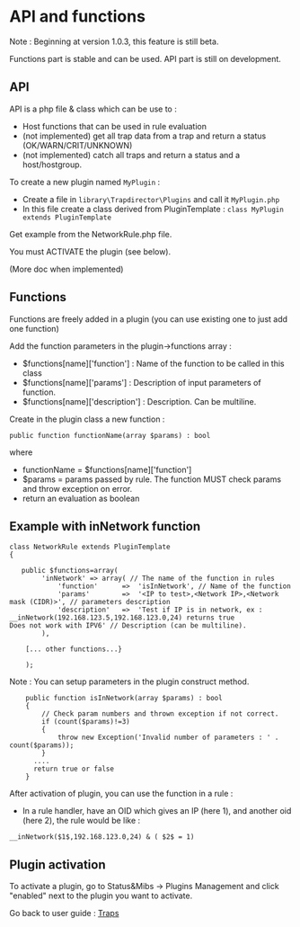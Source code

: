 API and functions
==========================

Note : Beginning at version 1.0.3, this feature is still beta. 

Functions part is stable and can be used.
API part is still on development.

API
---

API is a php file & class which can be use to : 
- Host functions that can be used in rule evaluation
- (not implemented) get all trap data from a trap and return a status (OK/WARN/CRIT/UNKNOWN)
- (not implemented) catch all traps and return a status and a host/hostgroup.

To create a new plugin named `MyPlugin` : 
- Create a file in `library\Trapdirector\Plugins` and call it `MyPlugin.php`
- In this file create a class derived from PluginTemplate : 
	`class MyPlugin extends PluginTemplate`
	
Get example from the NetworkRule.php file.

You must ACTIVATE the plugin (see below).

(More doc when implemented)

Functions
---------

Functions are freely added in a plugin (you can use existing one to just add one function)

Add the function parameters in the plugin->functions array : 

-  $functions[name]['function'] : Name of the function to be called in this class
-  $functions[name]['params'] : Description of input parameters of function.
-  $functions[name]['description'] : Description. Can be multiline.

Create in the plugin class a new function : 

`public function functionName(array $params) : bool`

where 

- functionName = $functions[name]['function']
- $params = params passed by rule. The function MUST check params and throw exception on error.
- return an evaluation as boolean

Example with inNetwork function
-------------------------------

```
class NetworkRule extends PluginTemplate
{ 

   public $functions=array(
        'inNetwork' => array( // The name of the function in rules
            'function'      =>  'isInNetwork', // Name of the function 
            'params'        =>  '<IP to test>,<Network IP>,<Network mask (CIDR)>', // parameters description
            'description'   =>  'Test if IP is in network, ex : __inNetwork(192.168.123.5,192.168.123.0,24) returns true
Does not work with IPV6' // Description (can be multiline).
        ),
```		
		[... other functions...}
```
    );
```

Note : You can setup parameters in the plugin construct method.
```
    public function isInNetwork(array $params) : bool
    {
        // Check param numbers and thrown exception if not correct.
        if (count($params)!=3)
        {
            throw new Exception('Invalid number of parameters : ' . count($params));
        }
	  ....
	  return true or false
	}
```

After activation of plugin, you can use the function in a rule : 

- In a rule handler, have an OID which gives an IP (here $1$), and another oid (here $2$), the rule would be like : 

`__inNetwork($1$,192.168.123.0,24) & ( $2$ = 1)`

Plugin activation
-----------------

To activate a plugin, go to Status&Mibs -> Plugins Management and click "enabled" next to the plugin you want to activate.



Go back to user guide : [Traps](02-userguide.md)

